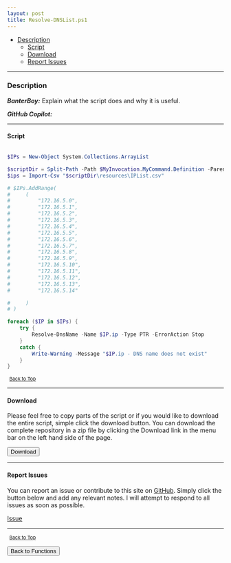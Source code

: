 ```yaml
---
layout: post
title: Resolve-DNSList.ps1
---
```


- [Description](#description)
  - [Script](#script)
  - [Download](#download)
  - [Report Issues](#report-issues)

---

### Description

**_BanterBoy:_** Explain what the script does and why it is useful.

**_GitHub Copilot:_**

---

#### Script

```powershell

$IPs = New-Object System.Collections.ArrayList

$scriptDir = Split-Path -Path $MyInvocation.MyCommand.Definition -Parent
$ips = Import-Csv "$scriptDir\resources\IPList.csv"

# $IPs.AddRange(
#     (
#         "172.16.5.0",
#         "172.16.5.1",
#         "172.16.5.2",
#         "172.16.5.3",
#         "172.16.5.4",
#         "172.16.5.5",
#         "172.16.5.6",
#         "172.16.5.7",
#         "172.16.5.8",
#         "172.16.5.9",
#         "172.16.5.10",
#         "172.16.5.11",
#         "172.16.5.12",
#         "172.16.5.13",
#         "172.16.5.14"

#     )
# )

foreach ($IP in $IPs) {
    try {
        Resolve-DnsName -Name $IP.ip -Type PTR -ErrorAction Stop
    }
    catch {
        Write-Warning -Message "$IP.ip - DNS name does not exist"
    }
}
```

<span style="font-size:11px;"><a href="#"><i class="fas fa-caret-up" aria-hidden="true" style="color: white; margin-right:5px;"></i>Back to Top</a></span>

---

#### Download

Please feel free to copy parts of the script or if you would like to download the entire script, simple click the download button. You can download the complete repository in a zip file by clicking the Download link in the menu bar on the left hand side of the page.

<button class="btn" type="submit" onclick="window.open('/PowerShell/functions/dns/Resolve-DNSList.ps1')">
    <i class="fa fa-cloud-download-alt">
    </i>
        Download
</button>

---

#### Report Issues

You can report an issue or contribute to this site on <a href="https://github.com/BanterBoy/scripts-blog/issues">GitHub</a>. Simply click the button below and add any relevant notes. I will attempt to respond to all issues as soon as possible.

<!-- Place this tag where you want the button to render. -->

<a class="github-button" href="https://github.com/BanterBoy/scripts-blog/issues/new?title=Resolve-DNSList.ps1&body=There is a problem with this function. Please find details below." data-show-count="true" aria-label="Issue BanterBoy/scripts-blog on GitHub">Issue</a>

---

<span style="font-size:11px;"><a href="#"><i class="fas fa-caret-up" aria-hidden="true" style="color: white; margin-right:5px;"></i>Back to Top</a></span>

<a href="/menu/_pages/functions.html">
    <button class="btn">
        <i class='fas fa-reply'>
        </i>
            Back to Functions
    </button>
</a>

[1]: http://ecotrust-canada.github.io/markdown-toc
[2]: https://github.com/googlearchive/code-prettify
